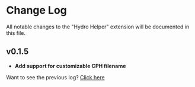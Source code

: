 # Change Log

All notable changes to the "Hydro Helper" extension will be documented in this file.

## v0.1.5

- **Add support for customizable CPH filename**

Want to see the previous log? [Click here](https://github.com/langningchen/hydro-helper/commits/main/CHANGELOG.md)
